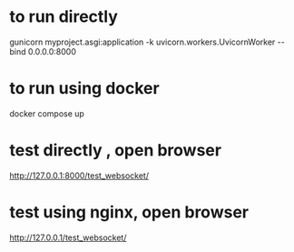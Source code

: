 # to run directly

gunicorn myproject.asgi:application -k uvicorn.workers.UvicornWorker --bind 0.0.0.0:8000

# to run using docker

docker compose up

# test directly , open browser

http://127.0.0.1:8000/test_websocket/

# test using nginx, open browser

http://127.0.0.1/test_websocket/
